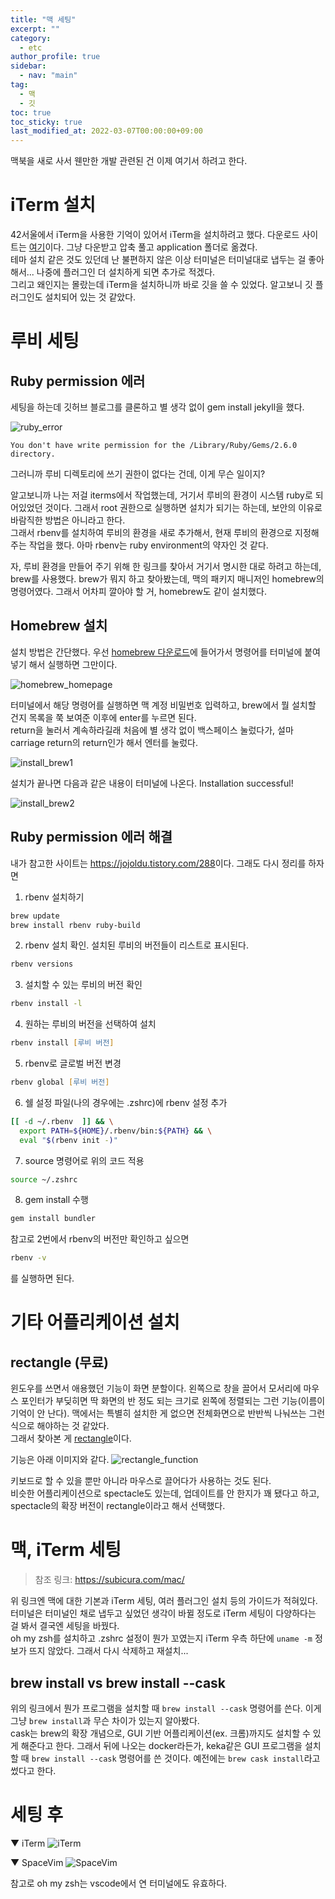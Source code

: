 ```yaml
---
title: "맥 세팅"
excerpt: ""
category: 
  - etc
author_profile: true
sidebar:
  - nav: "main" 
tag:
  - 맥
  - 깃
toc: true
toc_sticky: true
last_modified_at: 2022-03-07T00:00:00+09:00
---
```

맥북을 새로 사서 웬만한 개발 관련된 건 이제 여기서 하려고 한다. 

# iTerm 설치
42서울에서 iTerm을 사용한 기억이 있어서 iTerm을 설치하려고 했다. 다운로드 사이트는 [여기](https://iterm2.com/)이다. 그냥 다운받고 압축 풀고 application 폴더로 옮겼다.  
테마 설치 같은 것도 있던데 난 불편하지 않은 이상 터미널은 터미널대로 냅두는 걸 좋아해서... 나중에 플러그인 더 설치하게 되면 추가로 적겠다.  
그리고 왜인지는 몰랐는데 iTerm을 설치하니까 바로 깃을 쓸 수 있었다. 알고보니 깃 플러그인도 설치되어 있는 것 같았다.

# 루비 세팅
## Ruby permission 에러
세팅을 하는데 깃허브 블로그를 클론하고 별 생각 없이 gem install jekyll을 했다.

![ruby_error](/assets/images/page/etc/2022-03-06_ruby_error.png)

```
You don't have write permission for the /Library/Ruby/Gems/2.6.0 directory.
```
그러니까 루비 디렉토리에 쓰기 권한이 없다는 건데, 이게 무슨 일이지?

알고보니까 나는 저걸 iterms에서 작업했는데, 거기서 루비의 환경이 시스템 ruby로 되어있었던 것이다. 그래서 root 권한으로 실행하면 설치가 되기는 하는데, 보안의 이유로 바람직한 방법은 아니라고 한다.  
그래서 rbenv를 설치하여 루비의 환경을 새로 추가해서, 현재 루비의 환경으로 지정해주는 작업을 했다. 아마 rbenv는 ruby environment의 약자인 것 같다.

자, 루비 환경을 만들어 주기 위해 한 링크를 찾아서 거기서 명시한 대로 하려고 하는데, brew를 사용했다. brew가 뭐지 하고 찾아봤는데, 맥의 패키지 매니저인 homebrew의 명령어였다. 그래서 어차피 깔아야 할 거, homebrew도 같이 설치했다.

## Homebrew 설치
설치 방법은 간단했다. 우선 [homebrew 다운로드](https://brew.sh/index_ko)에 들어가서 명령어를 터미널에 붙여넣기 해서 실행하면 그만이다.

![homebrew_homepage](/assets/images/page/etc/2022-03-06_install_brew1.png)

터미널에서 해당 명령어를 실행하면 맥 계정 비밀번호 입력하고, brew에서 뭘 설치할 건지 목록을 쭉 보여준 이후에 enter를 누르면 된다.  
return을 눌러서 계속하라길래 처음에 별 생각 없이 백스페이스 눌렀다가, 설마 carriage return의 return인가 해서 엔터를 눌렀다.

![install_brew1](/assets/images/page/etc/2022-03-06_install_brew2.png)

설치가 끝나면 다음과 같은 내용이 터미널에 나온다. Installation successful!

![install_brew2](/assets/images/page/etc/2022-03-06_install_brew3.png)

## Ruby permission 에러 해결
내가 참고한 사이트는 <https://jojoldu.tistory.com/288>이다. 그래도 다시 정리를 하자면

1. rbenv 설치하기
```zsh
brew update  
brew install rbenv ruby-build
```

2. rbenv 설치 확인. 설치된 루비의 버전들이 리스트로 표시된다.
```zsh
rbenv versions
```

3. 설치할 수 있는 루비의 버전 확인
```zsh
rbenv install -l
```

4. 원하는 루비의 버전을 선택하여 설치
```zsh
rbenv install [루비 버전]
```

5. rbenv로 글로벌 버전 변경
```zsh
rbenv global [루비 버전]
```

6. 쉘 설정 파일(나의 경우에는 .zshrc)에 rbenv 설정 추가
```zsh
[[ -d ~/.rbenv  ]] && \
  export PATH=${HOME}/.rbenv/bin:${PATH} && \
  eval "$(rbenv init -)"
```

7. source 명령어로 위의 코드 적용
```zsh
source ~/.zshrc
```

8. gem install 수행
```zsh
gem install bundler
```

참고로 2번에서 rbenv의 버전만 확인하고 싶으면
```zsh
rbenv -v
```
를 실행하면 된다.

# 기타 어플리케이션 설치
## rectangle (무료)
윈도우를 쓰면서 애용했던 기능이 화면 분할이다. 왼쪽으로 창을 끌어서 모서리에 마우스 포인터가 부딪히면 딱 화면의 반 정도 되는 크기로 왼쪽에 정렬되는 그런 기능(이름이 기억이 안 난다). 맥에서는 특별히 설치한 게 없으면 전체화면으로 반반씩 나눠쓰는 그런 식으로 해야하는 것 같았다.  
그래서 찾아본 게 [rectangle](https://rectangleapp.com/)이다.

기능은 아래 이미지와 같다.
![rectangle_function](/assets/images/page/etc/2022-03-06_rectangle_func.png)

키보드로 할 수 있을 뿐만 아니라 마우스로 끌어다가 사용하는 것도 된다.  
비슷한 어플리케이션으로 spectacle도 있는데, 업데이트를 안 한지가 꽤 됐다고 하고, spectacle의 확장 버전이 rectangle이라고 해서 선택했다.

# 맥, iTerm 세팅

> 참조 링크: https://subicura.com/mac/

위 링크엔 맥에 대한 기본과 iTerm 세팅, 여러 플러그인 설치 등의 가이드가 적혀있다. 터미널은 터미널인 채로 냅두고 싶었던 생각이 바뀔 정도로 iTerm 세팅이 다양하다는 걸 봐서 결국엔 세팅을 바꿨다.  
oh my zsh를 설치하고 .zshrc 설정이 뭔가 꼬였는지 iTerm 우측 하단에 `uname -m` 정보가 뜨지 않았다. 그래서 다시 삭제하고 재설치...

## brew install vs brew install --cask
위의 링크에서 뭔가 프로그램을 설치할 때 `brew install --cask` 명령어를 쓴다. 이게 그냥 `brew install`과 무슨 차이가 있는지 알아봤다.  
cask는 brew의 확장 개념으로, GUI 기반 어플리케이션(ex. 크롬)까지도 설치할 수 있게 해준다고 한다. 그래서 뒤에 나오는 docker라든가, keka같은 GUI 프로그램을 설치할 때 `brew install --cask` 명령어를 쓴 것이다. 예전에는 `brew cask install`라고 썼다고 한다.

# 세팅 후
▼ iTerm
![iTerm](/assets/images/page/etc/2022-03-07_zsh.png)

▼ SpaceVim
![SpaceVim](/assets/images/page/etc/2022-03-07_spacevim.png)

참고로 oh my zsh는 vscode에서 연 터미널에도 유효하다.
